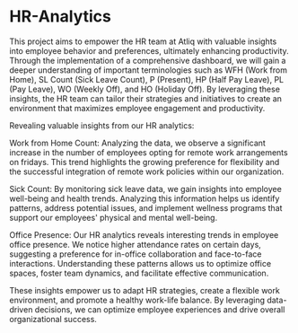 # HR-Analytics


This project aims to empower the HR team at Atliq with valuable insights into employee behavior and preferences, ultimately enhancing productivity. Through the implementation of a comprehensive dashboard, we will gain a deeper understanding of important terminologies such as 
WFH (Work from Home), 
SL Count (Sick Leave Count),
P (Present),
HP (Half Pay Leave), 
PL (Pay Leave), WO (Weekly Off),
and HO (Holiday Off).
By leveraging these insights, the HR team can tailor their strategies and initiatives to create an environment that maximizes employee engagement and productivity.

Revealing valuable insights from our HR analytics:

Work from Home Count: Analyzing the data, we observe a significant increase in the number of employees opting for remote work arrangements on fridays. This trend highlights the growing preference for flexibility and the successful integration of remote work policies within our organization.

Sick Count: By monitoring sick leave data, we gain insights into employee well-being and health trends. Analyzing this information helps us identify patterns, address potential issues, and implement wellness programs that support our employees' physical and mental well-being.

Office Presence: Our HR analytics reveals interesting trends in employee office presence. We notice higher attendance rates on certain days, suggesting a preference for in-office collaboration and face-to-face interactions. Understanding these patterns allows us to optimize office spaces, foster team dynamics, and facilitate effective communication.

These insights empower us to adapt HR strategies, create a flexible work environment, and promote a healthy work-life balance. By leveraging data-driven decisions, we can optimize employee experiences and drive overall organizational success.
